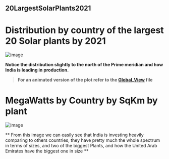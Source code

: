 ## 20LargestSolarPlants2021

# Distribution by country of the largest 20 Solar plants by 2021

![image](https://user-images.githubusercontent.com/81306499/143096935-92b56c2b-ab9c-4300-9efb-bb4578d1eda4.png)


**Notice the distribution slightly to the north of the Prime meridian and how India is leading in production.**

> **For an animated version of the plot refer to the [Global_View](https://github.com/suazojaime/20LargestSolarPlants2021/blob/main/gloab_view.html) file**


# MegaWatts by Country by SqKm by plant

![image](https://user-images.githubusercontent.com/81306499/143097185-a00323e6-9cbf-4262-82e9-837fff32dab1.png)


** From this image we can easily see that India is investing heavily comparing to others countries, they have pretty much the whole spectrum in terms of sizes, and two of the biggest Plants, and how the United Arab Emirates have the biggest one in size **
